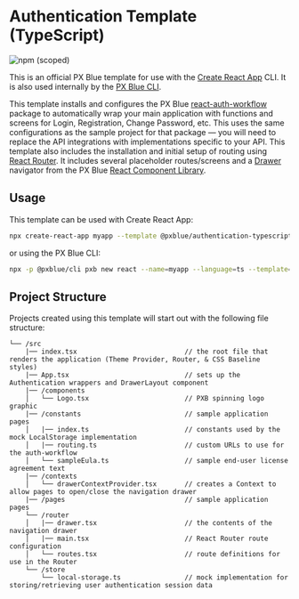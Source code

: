 # Authentication Template (TypeScript)

![npm (scoped)](https://img.shields.io/npm/v/@pxblue/cra-template-authentication-typescript?color=%23007bc1&label=%40pxblue%2Fcra-template-authentication-typescript)

This is an official PX Blue template for use with the [Create React App](https://create-react-app.dev/) CLI. It is also used internally by the [PX Blue CLI](https://www.npmjs.com/package/@pxblue/cli).

This template installs and configures the PX Blue [react-auth-workflow](https://www.npmjs.com/package/@pxblue/react-auth-workflow) package to automatically wrap your main application with functions and screens for Login, Registration, Change Password, etc. This uses the same configurations as the sample project for that package — you will need to replace the API integrations with implementations specific to your API. This template also includes the installation and initial setup of routing using [React Router](https://reactrouter.com/). It includes several placeholder routes/screens and a [Drawer](https://pxblue-components.github.io/react/?path=/info/components-drawer--get-read-me-story) navigator from the PX Blue [React Component Library](https://www.npmjs.com/package/@pxblue/react-components).

## Usage
This template can be used with Create React App:
```sh
npx create-react-app myapp --template @pxblue/authentication-typescript
```
or using the PX Blue CLI:
```sh
npx -p @pxblue/cli pxb new react --name=myapp --language=ts --template=authentication
```

## Project Structure
Projects created using this template will start out with the following file structure:

```
└── /src
    |── index.tsx                           // the root file that renders the application (Theme Provider, Router, & CSS Baseline styles)
    |── App.tsx                             // sets up the Authentication wrappers and DrawerLayout component
    |── /components                           
    │   └── Logo.tsx                        // PXB spinning logo graphic
    |── /constants                          // sample application pages
    │   |── index.ts                        // constants used by the mock LocalStorage implementation
    │   |── routing.ts                      // custom URLs to use for the auth-workflow
    │   └── sampleEula.ts                   // sample end-user license agreement text
    |── /contexts                           
    │   └── drawerContextProvider.tsx       // creates a Context to allow pages to open/close the navigation drawer
    |── /pages                              // sample application pages
    └── /router
    │   |── drawer.tsx                      // the contents of the navigation drawer
    │   |── main.tsx                        // React Router route configuration
    │   └── routes.tsx                      // route definitions for use in the Router
    └── /store
        └── local-storage.ts                // mock implementation for storing/retrieving user authentication session data 
```